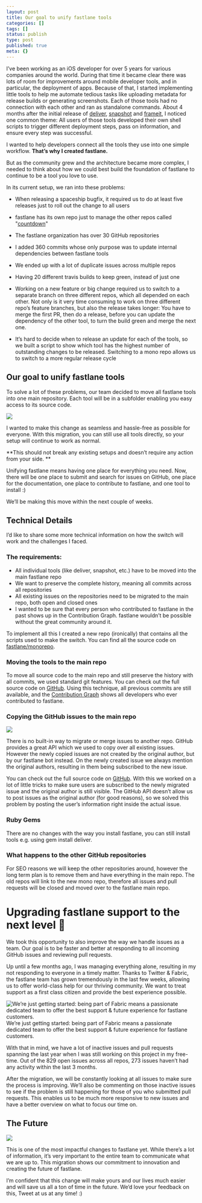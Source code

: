 ```yaml
---
layout: post
title: Our goal to unify fastlane tools
categories: []
tags: []
status: publish
type: post
published: true
meta: {}
---
```


I’ve been working as an iOS developer for over 5 years for various companies around the world. During that time it became clear there was lots of room for improvements around mobile developer tools, and in particular, the deployment of apps. Because of that, I started implementing little tools to help me automate tedious tasks like uploading metadata for release builds or generating screenshots. Each of those tools had no connection with each other and ran as standalone commands. About 4 months after the initial release of [deliver](https://github.com/fastlane/deliver), [snapshot](https://github.com/fastlane/snapshot) and [frameit](https://github.com/fastlane/frameit), I noticed one common theme: All users of those tools developed their own shell scripts to trigger different deployment steps, pass on information, and ensure every step was successful.

I wanted to help developers connect all the tools they use into one simple workflow. **That’s why I created fastlane.**

But as the community grew and the architecture became more complex, I needed to think about how we could best build the foundation of fastlane to continue to be a tool you love to use. 

In its current setup, we ran into these problems:

* When releasing a spaceship bugfix, it required us to do at least five releases just to roll out the change to all users
* fastlane has its own repo just to manage the other repos called "[countdown](https://github.com/fastlane/countdown)"
* The fastlane organization has over 30 GitHub repositories
* I added 360 commits whose only purpose was to update internal dependencies between fastlane tools
* We ended up with a lot of duplicate issues across multiple repos
* Having 20 different travis builds to keep green, instead of just one


* Working on a new feature or big change required us to switch to a separate branch on three different repos, which all depended on each other. Not only is it very time consuming to work on three different repo’s feature branches, but also the release takes longer: You have to merge the first PR, then do a release, before you can update the dependency of the other tool, to turn the build green and merge the next one.


* It’s hard to decide when to release an update for each of the tools, so we built a script to show which tool has the highest number of outstanding changes to be released. Switching to a mono repo allows us to switch to a more regular release cycle

## Our goal to unify fastlane tools


To solve a lot of these problems, our team decided to move all fastlane tools into one main repository. Each tool will be in a subfolder enabling you easy access to its source code.
  

![](/squarespace_images/static_545299aae4b0e9514fe30c95_54529a29e4b025a90f45cc50_56cdf5d407eaa0c7455e43cf_1456338400441_Screenshot+2016-02-24+12.21.45.png.45.png_)

I wanted to make this change as seamless and hassle-free as possible for everyone. With this migration, you can still use all tools directly, so your setup will continue to work as normal. 

**This should not break any existing setups and doesn’t require any action from your side. **

Unifying fastlane means having one place for everything you need. Now, there will be one place to submit and search for issues on GitHub, one place for the documentation, one place to contribute to fastlane, and one tool to install :)

We’ll be making this move within the next couple of weeks.

## Technical Details

I’d like to share some more technical information on how the switch will work and the challenges I faced.

### The requirements:


* All individual tools (like deliver, snapshot, etc.) have to be moved into the main fastlane repo
* We want to preserve the complete history, meaning all commits across all repositories
* All existing issues on the repositories need to be migrated to the main repo, both open and closed ones
* I wanted to be sure that every person who contributed to fastlane in the past shows up in the Contribution Graph. fastlane wouldn’t be possible without the great community around it.

To implement all this I created a new repo (ironically) that contains all the scripts used to make the switch. You can find all the source code on [fastlane/monorepo](https://github.com/fastlane/monorepo).

### Moving the tools to the main repo


To move all source code to the main repo and still preserve the history with all commits, we used standard git features. You can check out the full source code on [GitHub](https://github.com/fastlane/monorepo). Using this technique, all previous commits are still available, and the 
[Contribution Graph](https://github.com/fastlane/fastlane/graphs/contributors) shows all developers who ever contributed to fastlane.

### Copying the GitHub issues to the main repo


![](/squarespace_images/static_545299aae4b0e9514fe30c95_54529a29e4b025a90f45cc50_56cdf682b09f9568dea6ebd5_1456338570156__img.png_)
  


There is no built-in way to migrate or merge issues to another repo. GitHub provides a great API which we used to copy over all existing issues. However the newly copied issues are not created by the original author, but by our fastlane bot instead. On the newly created issue we always mention the original authors, resulting in them being subscribed to the new issue. 

You can check out the full source code on 
[GitHub](https://github.com/fastlane/monorepo/blob/master/migrate_issues.rb). With this we worked on a lot of little tricks to make sure users are subscribed to the newly migrated issue and the original author is still visible. The GitHub API doesn’t allow us to post issues as the original author (for good reasons), so we solved this problem by posting the user’s information right inside the actual issue.

### Ruby Gems

There are no changes with the way you install fastlane, you can still install tools e.g. using 
gem install deliver.

### What happens to the other GitHub repositories


For SEO reasons we will keep the other repositories around, however the long term plan is to remove them and have everything in the main repo. The old repos will link to the new mono repo, therefore all issues and pull requests will be closed and moved over to the fastlane main repo.

# Upgrading fastlane support to the next level 🚀


We took this opportunity to also improve the way we handle issues as a team. Our goal is to be faster and better at responding to all incoming GitHub issues and reviewing pull requests. 

Up until a few months ago, I was managing everything alone, resulting in my not responding to everyone in a timely matter. Thanks to Twitter & Fabric, the fastlane team has grown tremendously in the last few weeks, allowing us to offer world-class help for our thriving community. We want to treat support as a first class citizen and provide the best experience possible.
  

![We’re just getting started: being part of Fabric means a passionate dedicated team to offer the best support & future experience for fastlane customers.](/squarespace_images/static_545299aae4b0e9514fe30c95_54529a29e4b025a90f45cc50_56cdf7131d07c013a8455aee_1456338728792__img.jpg_) We’re just getting started: being part of Fabric means a passionate dedicated team to offer the best support & future experience for fastlane customers. 
  

With that in mind, we have a lot of inactive issues and pull requests spanning the last year when I was still working on this project in my free-time. Out of the 829 open issues across all repos, 273 issues haven’t had any activity within the last 3 months. 

After the migration, we will be constantly looking at all issues to make sure the process is improving. We’ll also be commenting on those inactive issues to see if the problem is still happening for those of you who submitted pull requests. This enables us to be much more responsive to new issues and have a better overview on what to focus our time on. 

## The Future
      
![](/squarespace_images/static_545299aae4b0e9514fe30c95_54529a29e4b025a90f45cc50_56cdf76f20c6473581b7985d_1456338809031__img.jpg_)

This is one of the most impactful changes to fastlane yet. While there’s a lot of information, it’s very important to the entire team to communicate what we are up to. This migration shows our commitment to innovation and creating the future of fastlane.

I’m confident that this change will make yours and our lives much easier and will save us all a ton of time in the future. We’d love your feedback on this, Tweet at us at any time! :) 
